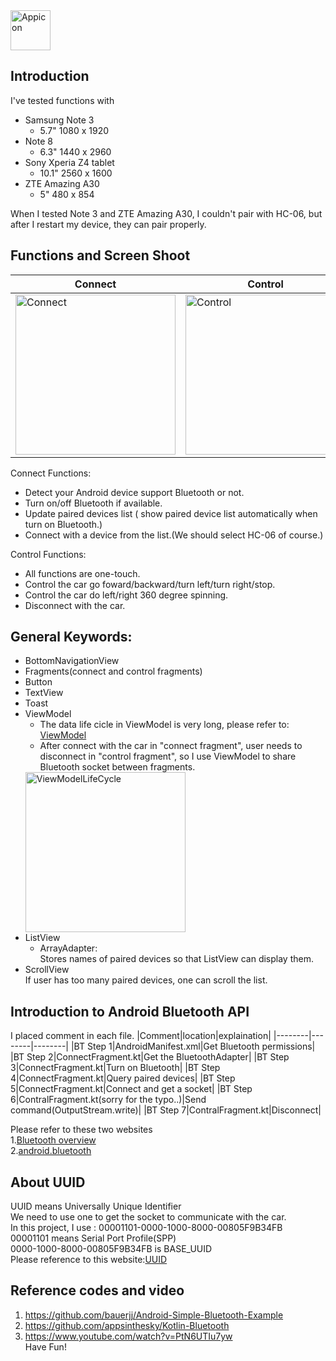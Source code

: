 <img src="https://user-images.githubusercontent.com/50005966/93687112-05465d00-fa70-11ea-8058-377a8074266f.png" width="64" title="Appicon">  

## Introduction  
I've tested functions with  
* Samsung Note 3  
  * 5.7" 1080 x 1920
* Note 8  
  * 6.3" 1440 x 2960
* Sony Xperia Z4 tablet  
  * 10.1" 2560 x 1600
* ZTE Amazing A30  
  * 5" 480 x 854  

When I tested Note 3 and ZTE Amazing A30, I couldn't pair with HC-06, but after I restart my device, they can pair properly.  
## Functions and Screen Shoot    
|Connect|Control|
|--------|--------|
|<img src="https://user-images.githubusercontent.com/50005966/93687331-cc0eec80-fa71-11ea-94c9-4fde8530816f.jpg" width="256" title="Connect">|<img src="https://user-images.githubusercontent.com/50005966/93687333-d204cd80-fa71-11ea-812b-7b48d1e005ff.jpg" width="256" title="Control">|  

Connect Functions:  
* Detect your Android device support Bluetooth or not.
* Turn on/off Bluetooth if available.
* Update paired devices list ( show paired device list automatically when turn on Bluetooth.)
* Connect with a device from the list.(We should select HC-06 of course.)

Control Functions:  
* All functions are one-touch.  
* Control the car go foward/backward/turn left/turn right/stop.  
* Control the car do left/right 360 degree spinning.  
* Disconnect with the car.  

## General Keywords:  
* BottomNavigationView
* Fragments(connect and control fragments)  
* Button  
* TextView  
* Toast  
* ViewModel  
  * The data life cicle in ViewModel is very long, please refer to:  
  [ViewModel](https://developer.android.com/topic/libraries/architecture/viewmodel)  
  * After connect with the car in "connect fragment", user needs to disconnect in "control fragment", so I use ViewModel to share Bluetooth socket between fragments.  
  <img src="https://user-images.githubusercontent.com/50005966/93687334-da5d0880-fa71-11ea-9124-137f56c2405d.JPG" width="256" title="ViewModelLifeCycle">  
* ListView  
  * ArrayAdapter:  
  Stores names of paired devices so that ListView can display them.
* ScrollView  
If user has too many paired devices, one can scroll the list.  

## Introduction to Android Bluetooth API
I placed comment in each file.
|Comment|location|explaination|
|--------|--------|--------|
|BT Step 1|AndroidManifest.xml|Get Bluetooth permissions|
|BT Step 2|ConnectFragment.kt|Get the BluetoothAdapter|
|BT Step 3|ConnectFragment.kt|Turn on Bluetooth|
|BT Step 4|ConnectFragment.kt|Query paired devices|
|BT Step 5|ConnectFragment.kt|Connect and get a socket|
|BT Step 6|ContralFragment.kt(sorry for the typo..)|Send command(OutputStream.write)|
|BT Step 7|ContralFragment.kt|Disconnect|

Please refer to these two websites  
1.[Bluetooth overview](https://developer.android.com/guide/topics/connectivity/bluetooth#ConnectDevices)  
2.[android.bluetooth](https://developer.android.com/reference/android/bluetooth/package-summary)  

## About UUID
UUID means Universally Unique Identifier  
We need to use one to get the socket to communicate with the car.  
In this project, I use : 00001101-0000-1000-8000-00805F9B34FB  
00001101 means Serial Port Profile(SPP)  
0000-1000-8000-00805F9B34FB is BASE_UUID  
Please reference to this website:[UUID](https://www.bluetooth.com/specifications/assigned-numbers/service-discovery/)  

## Reference codes and video  
1. https://github.com/bauerjj/Android-Simple-Bluetooth-Example
2. https://github.com/appsinthesky/Kotlin-Bluetooth
3. https://www.youtube.com/watch?v=PtN6UTIu7yw  
Have Fun!
